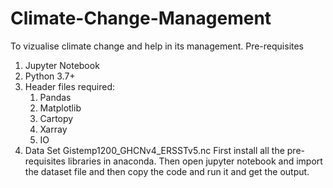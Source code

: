 # Climate-Change-Management
To vizualise climate change and help in its management.
Pre-requisites
1. Jupyter Notebook
2. Python 3.7+
3. Header files required:
   1. Pandas
   2. Matplotlib
   3. Cartopy
   4. Xarray
   5. IO
4. Data Set
   Gistemp1200_GHCNv4_ERSSTv5.nc
First install all the pre-requisites libraries in anaconda. Then open jupyter notebook and import the dataset file and then copy the code and run it and get the output.
